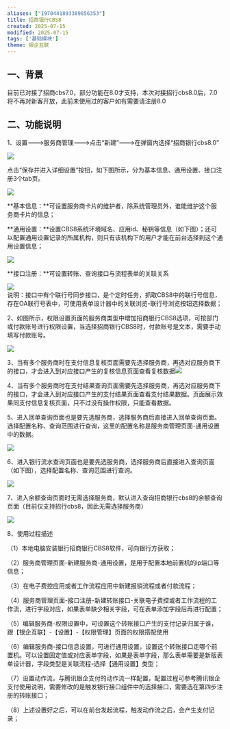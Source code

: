 ```yaml
---
aliases: ["1970441893389856353"]
title: 招商银行CBS8
created: 2025-07-15
modified: 2025-07-15
tags: ['基础模块']
theme: 银企互联
---
```


## 一、背景

目前已对接了招商cbs7.0，部分功能在8.0才支持，本次对接招行cbs8.0后，7.0将不再对新客开放，此前未使用过的客户如有需要请注册8.0

## 二、功能说明

1、设置--->服务商管理--->点击“新建”--->在弹窗内选择“招商银行cbs8.0”

![](https://myhelpdoc.oss-cn-heyuan.aliyuncs.com/mdimages/5666173dbcd300d30e60ecfc0341855e.jpg)

点击“保存并进入详细设置”按钮，如下图所示，分为基本信息、通用设置、接口注册3个tab页。

![](https://myhelpdoc.oss-cn-heyuan.aliyuncs.com/mdimages/68d33b4f97da0838c390a4d1d0904532.jpg)

**基本信息：**可设置服务商卡片的维护者，除系统管理员外，谁能维护这个服务商卡片的信息；

**通用设置：**设置CBS8系统环境域名、应用id、秘钥等信息（如下图）；还可以配置通用设置记录的所属机构，则只有该机构下的用户才能在前台选择到这个通用设置信息；

![](https://myhelpdoc.oss-cn-heyuan.aliyuncs.com/mdimages/0650541e13106ed0b671ced1ce84f533.jpg)

**接口注册：**可设置转账、查询接口与流程表单的关联关系

![](https://myhelpdoc.oss-cn-heyuan.aliyuncs.com/mdimages/b7139a62f2eaeefbc7964b3f2491c740.jpg)  
说明：接口中有个联行号同步接口，是个定时任务，抓取CBS8中的联行号信息，存在OA联行号表中，可使用表单设计器中的关联浏览-联行号浏览按钮选择数据；

2、如图所示，权限设置页面的服务商类型中增加招商银行CBS8选项，可按部门或付款账号进行权限设置，当选择招商银行CBS8时，付款账号是文本，需要手动填写付款账号。

![](https://myhelpdoc.oss-cn-heyuan.aliyuncs.com/mdimages/922e07da452df3b4a6cb86cd3037f648.jpg)

3、当有多个服务商时在支付信息复核页面需要先选择服务商，再选对应服务商下的接口，才会进入到对应接口产生的复核信息页面查看复核数据![](https://myhelpdoc.oss-cn-heyuan.aliyuncs.com/mdimages/7a44fe337a771ed18ea0e25511350a2f.jpg)

4、当有多个服务商时在支付结果查询页面需要先选择服务商，再选对应服务商下的接口，才会进入到对应接口产生的支付结果页面查看支付结果数据。页面展示效果同支付信息复核页面，只不过没有操作权限，只能查看数据。

5、进入回单查询页面也是要先选服务商，选择服务商后直接进入回单查询页面。选择配置名称、查询范围进行查询，这里的配置名称是服务商管理页面-通用设置中的数据。

![](https://myhelpdoc.oss-cn-heyuan.aliyuncs.com/mdimages/a3d6ce2adb33fcfd67841a69b40ee587.jpg)

6、进入银行流水查询页面也是要先选服务商，选择服务商后直接进入查询页面（如下图），选择配置名称、查询范围进行查询。

![](https://myhelpdoc.oss-cn-heyuan.aliyuncs.com/mdimages/f400e3fc86b1db63354dcd16fd51eca8.jpg)

7、进入余额查询页面时无需选择服务商，默认进入查询招商银行cbs8的余额查询页面（目前仅支持招行cbs8，因此无需选择服务商）

![](https://myhelpdoc.oss-cn-heyuan.aliyuncs.com/mdimages/137019ccd15ea66b8dece16c18c2b04e.jpg)

8、使用过程描述

（1）本地电脑安装银行招商银行CBS8软件，可向银行方获取；

（2）服务商管理页面-新建服务商-通用设置，是用于配置本地前置机的ip端口等信息；

（3）在电子费控应用或者工作流程应用中新建报销流程或者付款流程；

（4）服务商管理页面-接口注册-新建转账接口-关联电子费控或者工作流程的工作流，进行字段对应，如果表单缺少相关字段，可在表单添加字段后再进行配置；

（5）编辑服务商-权限设置中，可设置这个转账接口产生的支付记录归属于谁，跟【银企互联】-【设置】-【权限管理】页面的权限搭配使用

（6）编辑服务商-接口信息设置，可进行通用设置，设置这个转账接口走哪个前置机。可以设置固定值或对应表单字段，如果是表单字段，那么表单需要是新版表单设计器，字段类型是关联流程-选择【通用设置】类型；

（7）设置动作流，与腾讯银企支付的动作流一样配置，配置过程可参考腾讯银企支付使用说明，需要修改的是触发银行接口组件中的选择接口，需要选在第四步注册的转账接口；

（8）上述设置好之后，可以在前台发起流程，触发动作流之后，会产生支付记录；

